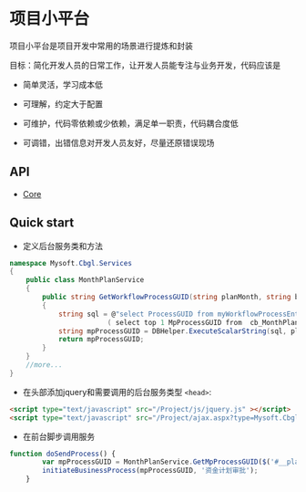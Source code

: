 
# 项目小平台
项目小平台是项目开发中常用的场景进行提炼和封装

目标：简化开发人员的日常工作，让开发人员能专注与业务开发，代码应该是

+ 简单灵活，学习成本低

+ 可理解，约定大于配置

+ 可维护，代码零依赖或少依赖，满足单一职责，代码耦合度低

+ 可调错，出错信息对开发人员友好，尽量还原错误现场


## API

+ [Core](/docs/core)



## Quick start
+ 定义后台服务类和方法

```C#
namespace Mysoft.Cbgl.Services
{
    public class MonthPlanService
    {
        public string GetWorkflowProcessGUID(string planMonth, string buguid)
        {
            string sql = @"select ProcessGUID from myWorkflowProcessEntity where  IsHistory=0 and BusinessGUID in
                        ( select top 1 MpProcessGUID from  cb_MonthPlan  where planmonth=@0 and buguid=@1)";
            string mpProcessGUID = DBHelper.ExecuteScalarString(sql, planMonth, buguid);
            return mpProcessGUID;
        }
    }
    //more...
}
```

+ 在头部添加jquery和需要调用的后台服务类型
`<head>`:

```html
<script type="text/javascript" src="/Project/js/jquery.js" ></script>
<script type="text/javascript" src="/Project/ajax.aspx?type=Mysoft.Cbgl.Services.MonthPlanService"></script>
```

+ 在前台脚步调用服务

```javascript
function doSendProcess() {
		var mpProcessGUID = MonthPlanService.GetMpProcessGUID($('#__planMonth').val(), $('#txtBUGUID').val());
		initiateBusinessProcess(mpProcessGUID, '资金计划审批');
	}
```

